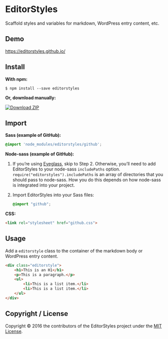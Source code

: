 # EditorStyles

Scaffold styles and variables for markdown, WordPress entry content, etc.

## Demo

https://editorstyles.github.io/

## Install

**With npm:**

```shell
$ npm install --save editorstyles
```

**Or, download manually:**

[![Download ZIP](https://img.shields.io/badge/Download-ZIP-yellow.svg)](https://github.com/editorstyles/editorstyles/archive/master.zip)

## Import

**Sass (example of GitHub):**

```scss
@import 'node_modules/editorstyles/github';
```

**Node-sass (example of GitHub):**

1.  If you’re using [Eyeglass](http://eyeglass.rocks), skip to Step 2. Otherwise, you’ll need to add EditorStyles to your node-sass `includePaths` option. `require("editorstyles").includePaths` is an array of directories that you should pass to node-sass. How you do this depends on how node-sass is integrated into your project.

2.  Import EditorStyles into your Sass files:

    ```scss
    @import "github";
    ```

**CSS:**

```html
<link rel="stylesheet" href="github.css">
```

## Usage

Add a `editorstyle` class to the container of the markdown body or WordPress entry content.

```html
<div class="editorstyle">
    <h1>This is an H1</h1>
    <p>This is a paragraph.</p>
    <ul>
        <li>This is a list item.</li>
        <li>This is a list item.</li>
    </ul>
</div>
```

## Copyright / License

Copyright © 2016 the contributors of the EditorStyles project under the [MIT License](https://github.com/editorstyles/editorstyles/blob/master/LICENSE).

